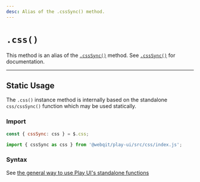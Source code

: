 ```yaml
---
desc: Alias of the .cssSync() method.
---
```

# `.css()`

This method is an alias of the [`.cssSync()`](../cssSync) method. See [`.cssSync()`](../cssSync) for documentation.

------

## Static Usage

The `.css()` instance method is internally based on the standalone `css/cssSync()` function which may be used statically.

### Import

```js
const { cssSync: css } = $.css;
```
```js
import { cssSync as css } from '@webqit/play-ui/src/css/index.js';
```

### Syntax

See [the general way to use Play UI's standalone functions](../../../overview#use-as-descrete-utilities)